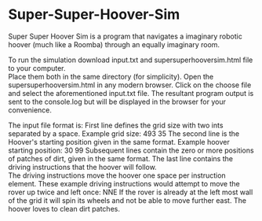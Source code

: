# Super-Super-Hoover-Sim
Super Super Hoover Sim is a program that navigates a imaginary robotic hoover (much like a Roomba) through an equally imaginary room.

To run the simulation download input.txt and supersuperhooversim.html file to your computer.  
Place them both in the same directory (for simplicity).
Open the supersuperhooversim.html in any modern browser.
Click on the choose file and select the aforementioned input.txt file.
The resultant program output is sent to the console.log but will be displayed in the browser for your convenience.

The input file format is:
First line defines the grid size with two ints separated by a space.
Example grid size: 493 35
The second line is the Hoover's starting position given in the same format.
Example hoover starting position: 30 99
Subsequent lines contain the zero or more positions of patches of dirt, given in the same format.
The last line contains the driving instructions that the hoover will follow.  
The driving instructions move the hoover one space per instruction element.
These example driving instructions would attempt to move the rover up twice and left once: NNE
If the rover is already at the left most wall of the grid it will spin its wheels and not be able to move further east.
The hoover loves to clean dirt patches.
